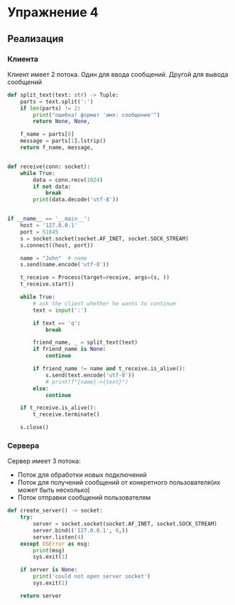 # Упражнение 4

## Реализация

### Клиента

Клиент имеет 2 потока. Один для ввода сообщений. Другой для вывода сообщений
```python
def split_text(text: str) -> Tuple:
    parts = text.split(':')
    if len(parts) != 2:
        print("ошибка! формат 'имя: сообщение'")
        return None, None,

    f_name = parts[0]
    message = parts[1].lstrip()
    return f_name, message,


def receive(conn: socket):
    while True:
        data = conn.recv(1024)
        if not data:
            break
        print(data.decode('utf-8'))


if __name__ == '__main__':
    host = '127.0.0.1'
    port = 51845
    s = socket.socket(socket.AF_INET, socket.SOCK_STREAM)
    s.connect((host, port))

    name = "John"  # name
    s.send(name.encode('utf-8'))

    t_receive = Process(target=receive, args=(s, ))
    t_receive.start()

    while True:
        # ask the client whether he wants to continue
        text = input(':')

        if text == 'q':
            break

        friend_name, _ = split_text(text)
        if friend_name is None:
            continue

        if friend_name != name and t_receive.is_alive():
            s.send(text.encode('utf-8'))
            # print(f"{name}->{text}")
        else:
            continue

    if t_receive.is_alive():
        t_receive.terminate()

    s.close()
```
### Сервера


Сервер имеет 3 потока:

- Поток для обработки новых подключений
- Поток для получений сообщений от конкретного пользователя(их может быть несколько)
- Поток отправки сообщений пользователям


```python
def create_server() -> socket:
    try:
        server = socket.socket(socket.AF_INET, socket.SOCK_STREAM)
        server.bind(('127.0.0.1', 0,))
        server.listen(4)
    except OSError as msg:
        print(msg)
        sys.exit(1)

    if server is None:
        print('could not open server socket')
        sys.exit(1)

    return server
```
